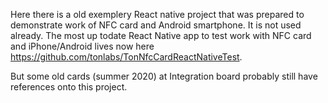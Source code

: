 Here there is a old exemplery React native project that was prepared to demonstrate work of NFC card and Android smartphone. It is not used already. 
The most up todate React Native app to test work with NFC card and iPhone/Android lives now here https://github.com/tonlabs/TonNfcCardReactNativeTest.

But some old cards (summer 2020) at Integration board probably still have references onto this project.
